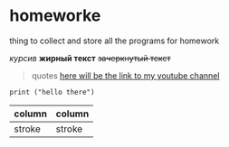 # homeworke
thing to collect and store all the programs for homework

*курсив*
**жирный текст**
~~зачеркнутый текст~~

> quotes
> [here will be the link to my youtube channel](https://www.youtube.com/watch?v=Jvyku3Q81oc&list=PLzIbTmX5fP4zyXMwWXiBWc4jlu9e9MrrJ&index=1)
>
`print ("hello there")`

|column|column|
|------|------|
|stroke|stroke|

